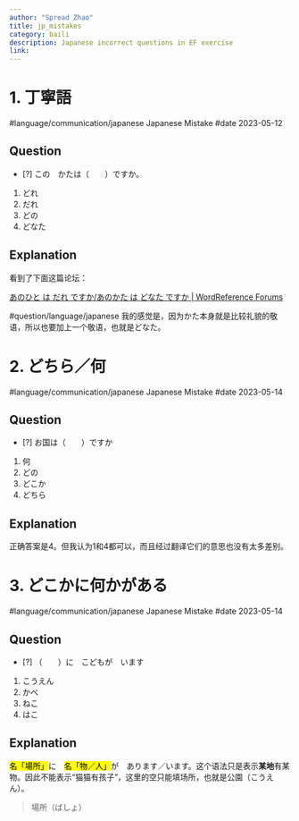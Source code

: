 ```yaml
---
author: "Spread Zhao"
title: jp_mistakes
category: baili
description: Japanese incorrect questions in EF exercise
link: 
---
```


# 1. 丁寧語

#language/communication/japanese Japanese Mistake #date 2023-05-12

## Question

- [?] この　かたは（　　）ですか。

1. どれ
2. だれ
3. どの
4. どなた

## Explanation

看到了下面这篇论坛：

[あのひと は だれ ですか/あのかた は どなた ですか | WordReference Forums](https://forum.wordreference.com/threads/%E3%81%82%E3%81%AE%E3%81%B2%E3%81%A8-%E3%81%AF-%E3%81%A0%E3%82%8C-%E3%81%A7%E3%81%99%E3%81%8B-%E3%81%82%E3%81%AE%E3%81%8B%E3%81%9F-%E3%81%AF-%E3%81%A9%E3%81%AA%E3%81%9F-%E3%81%A7%E3%81%99%E3%81%8B.1462994/)

#question/language/japanese 我的感觉是，因为かた本身就是比较礼貌的敬语，所以也要加上一个敬语，也就是どなた。

# 2. どちら／何

#language/communication/japanese Japanese Mistake #date 2023-05-14

## Question

- [?] お国は（　　）ですか

1. 何
2. どの
3. どこか
4. どちら

## Explanation

正确答案是4。但我认为1和4都可以，而且经过翻译它们的意思也没有太多差别。

# 3. どこかに何かがある

#language/communication/japanese Japanese Mistake #date 2023-05-14

## Question

- [?] （　　）に　こどもが　います

1. こうえん
2. かべ
3. ねこ
4. はこ

## Explanation

<mark class="square-solid">名「場所」</mark>に　<mark class="square-solid">名「物／人」</mark>が　あります／います。这个语法只是表示**某地**有某物。因此不能表示“猫猫有孩子”，这里的空只能填场所，也就是公園（こうえん）。

> 場所（ばしょ）
